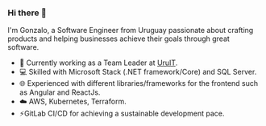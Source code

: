 ### Hi there 👋

I'm Gonzalo, a Software Engineer from Uruguay passionate about crafting products and helping businesses achieve their goals through great software.

- 🔭 Currently working as a Team Leader at [UruIT](https://github.com/UruIT).
- :computer: Skilled with Microsoft Stack (.NET framework/Core) and SQL Server.
- 🌐 Experienced with different libraries/frameworks for the frontend such as Angular and ReactJs.
- :cloud: AWS, Kubernetes, Terraform.
- ⚡GitLab CI/CD for achieving a sustainable development pace.

<!--
**gonzalobarbitta/gonzalobarbitta** is a ✨ _special_ ✨ repository because its `README.md` (this file) appears on your GitHub profile.

Here are some ideas to get you started:

- 🔭 I’m currently working on ...
- 🌱 I’m currently learning ...
- 👯 I’m looking to collaborate on ...
- 🤔 I’m looking for help with ...
- 💬 Ask me about ...
- 📫 How to reach me: ...
- 😄 Pronouns: ...
- ⚡ Fun fact: ...
-->

